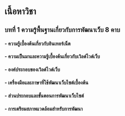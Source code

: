 # เนื้อหาวิชา
## บทที่ 1 ความรู้พื้นฐานเกี่ยวกับการพัฒนาเว็บ	8 คาบ
### - ความรู้เบื้องต้นเกี่ยวกับอินเทอร์เน็ต	
### - ความเป็นมาและความรู้เบื้องต้นเกี่ยวกับเวิลด์ไวด์เว็บ	
### - องค์ประกอบของเวิลด์ไวด์เว็บ	
### - เครื่องมือและภาษาที่ใช้พัฒนาเว็บไซต์เบื้องต้น
### - ส่วนประกอบและขั้นตอนการพัฒนาเว็บไซต์
### - การเตรียมสภาพแวดล้อมสำหรับการพัฒนา